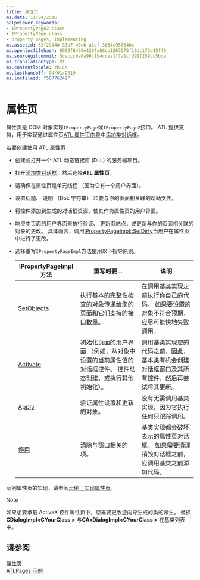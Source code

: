 ```yaml
---
title: 属性页
ms.date: 11/04/2016
helpviewer_keywords:
- IPropertyPage2 class
- IPropertyPage class
- property pages, implementing
ms.assetid: 62f29440-33a7-40eb-a1ef-3634c95f640c
ms.openlocfilehash: 8999f6469e420fa86cb1267675f10dc173d45ff0
ms.sourcegitcommit: 5cecccba0a96c1b4ccea1f7a1cfd91f259cc5bde
ms.translationtype: MT
ms.contentlocale: zh-CN
ms.lasthandoff: 04/01/2019
ms.locfileid: "58776242"
---
```

# <a name="implementing-property-pages"></a>属性页

属性页是 COM 对象实现`IPropertyPage`或`IPropertyPage2`接口。 ATL 提供支持，用于实现通过属性页[ATL 属性页向导](../atl/reference/atl-property-page-wizard.md)中[添加类对话框](../ide/add-class-dialog-box.md)。

若要创建使用 ATL 属性页：

- 创建或打开一个 ATL 动态链接库 (DLL) 的服务器项目。

- 打开[添加类对话框](../ide/add-class-dialog-box.md)，然后选择**ATL 属性页**。

- 请确保在属性页是单元线程 （因为它有一个用户界面）。

- 设置标题、 说明 （Doc 字符串） 和要与你的页面相关联的帮助文件。

- 将控件添加到生成的对话框资源，使其作为属性页的用户界面。

- 响应中页面的用户界面来执行验证、 更新页站点，或更新与你的页面相关联的对象的更改。 具体而言，调用[IPropertyPageImpl::SetDirty](../atl/reference/ipropertypageimpl-class.md#setdirty)当用户在属性页中进行了更改。

- 选择重写`IPropertyPageImpl`方法使用以下指导原则。

   |IPropertyPageImpl 方法|重写时要...|说明|
   |------------------------------|----------------------------------|-----------|
   |[SetObjects](../atl/reference/ipropertypageimpl-class.md#setobjects)|执行基本的完整性检查的对象传递给您的页面和它们支持的接口数量。|在调用基类实现之前执行你自己的代码。 如果要设置的对象不符合预期，应尽可能快地失败调用。|
   |[Activate](../atl/reference/ipropertypageimpl-class.md#activate)|初始化页面的用户界面 （例如，从对象中设置的当前属性值的对话框控件、 控件动态创建，或执行其他初始化）。|调用基类实现您的代码之前，因此，基本类有机会创建对话框窗口及其所有控件，然后再尝试将其更新。|
   |[Apply](../atl/reference/ipropertypageimpl-class.md#apply)|验证属性设置和更新的对象。|没有无需调用基类实现，因为它执行任何只跟踪调用。|
   |[停用](../atl/reference/ipropertypageimpl-class.md#deactivate)|清除与窗口相关的项。|基类实现都会破坏表示的属性页对话框。 如果需要清理销毁对话框之前，应调用基类之前添加代码。|

示例属性页的实现，请参阅[示例：实现属性页](../atl/example-implementing-a-property-page.md)。

> [!NOTE]
> 如果想要承载 ActiveX 控件属性页中，您需要更改您向导生成的类的派生。 替换**CDialogImpl\<CYourClass >** 与**CAxDialogImpl\<CYourClass >** 在基类列表中。

## <a name="see-also"></a>请参阅

[属性页](../atl/atl-com-property-pages.md)<br/>
[ATLPages 示例](../overview/visual-cpp-samples.md)
